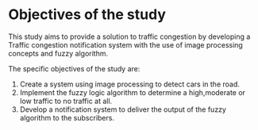 # Objectives of the study

This study aims to provide a solution to traffic 
congestion by developing a Traffic congestion notification 
system with the use of image processing concepts  and fuzzy algorithm.

The specific objectives of the study are:

1. Create a system  using image processing to detect cars in the road.
2. Implement the fuzzy logic algorithm to determine a high,moderate or 
low traffic to no traffic at all.
3. Develop a notification system to deliver the output of the fuzzy algorithm to the subscribers.
